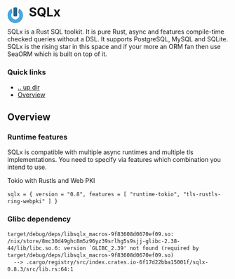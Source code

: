 # SQLx <img style="margin: 6px 13px 0px 0px" align="left" src="../../../../../data/images/logo_36x36.png" />

SQLx is a Rust SQL toolkit. It is pure Rust, async and features compile-time checked queries without 
a DSL. It supports PostgreSQL, MySQL and SQLite. SQLx is the rising star in this space and if your 
more an ORM fan then use SeaORM which is built on top of it.

### Quick links
* [.. up dir](..)
* [Overview](#overview)

## Overview

### Runtime features
SQLx is compatible with multiple async runtimes and multiple tls implementations. You need to specify 
via features which combination you intend to use.

Tokio with Rustls and Web PKI
```
sqlx = { version = "0.8", features = [ "runtime-tokio", "tls-rustls-ring-webpki" ] }
```

### Glibc dependency
```
target/debug/deps/libsqlx_macros-9f83608d0670ef09.so: /nix/store/8mc30d49ghc8m5z96yz39srlhg5s9sjj-glibc-2.38-44/lib/libc.so.6: version `GLIBC_2.39' not found (required by target/debug/deps/libsqlx_macros-9f83608d0670ef09.so)
  --> .cargo/registry/src/index.crates.io-6f17d22bba15001f/sqlx-0.8.3/src/lib.rs:64:1
